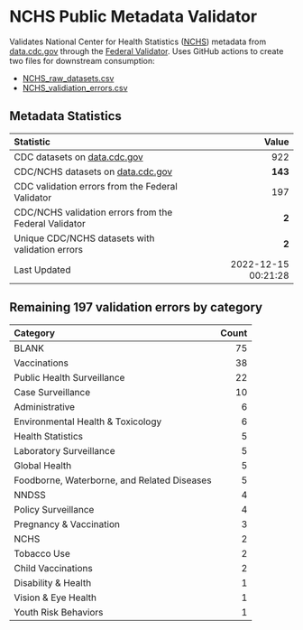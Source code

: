 # NCHS Public Metadata Validator

Validates National Center for Health Statistics ([NCHS](https://www.cdc.gov/nchs/index.htm)) metadata from [data.cdc.gov](https://data.cdc.gov/browse?category=NCHS) through the [Federal Validator](https://dashboard.data.gov/validate). Uses GitHub actions to create two files for downstream consumption:


+ [NCHS_raw_datasets.csv](NCHS_raw_datasets.csv)
+ [NCHS_validiation_errors.csv](NCHS_validiation_errors.csv)


## Metadata Statistics

| Statistic | Value |
| :---      | ---:  |
| CDC datasets on [data.cdc.gov](https://data.cdc.gov/) | 922 |
| CDC/NCHS datasets on [data.cdc.gov](https://data.cdc.gov/browse?category=NCHS)| **143** |
| CDC validation errors from the Federal Validator | 197 |
| CDC/NCHS validation errors from the Federal Validator | **2** |
| Unique CDC/NCHS datasets with validation errors | **2** |
| Last Updated | 2022-12-15 00:21:28 |


## Remaining 197 validation errors by category

| Category | Count |
| :---     | ---:  |
|BLANK|75|
|Vaccinations|38|
|Public Health Surveillance|22|
|Case Surveillance|10|
|Administrative|6|
|Environmental Health & Toxicology|6|
|Health Statistics|5|
|Laboratory Surveillance|5|
|Global Health|5|
|Foodborne, Waterborne, and Related Diseases|5|
|NNDSS|4|
|Policy Surveillance|4|
|Pregnancy & Vaccination|3|
|NCHS|2|
|Tobacco Use|2|
|Child Vaccinations|2|
|Disability & Health|1|
|Vision & Eye Health|1|
|Youth Risk Behaviors|1|